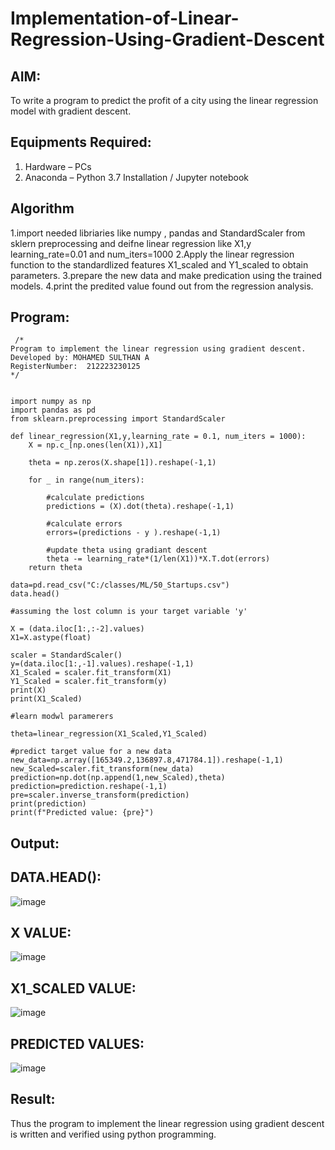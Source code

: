 # Implementation-of-Linear-Regression-Using-Gradient-Descent

## AIM:
To write a program to predict the profit of a city using the linear regression model with gradient descent.

## Equipments Required:
1. Hardware – PCs
2. Anaconda – Python 3.7 Installation / Jupyter notebook

## Algorithm
 1.import needed libriaries like numpy , pandas and StandardScaler from sklern preprocessing and deifne linear regression like X1,y learning_rate=0.01 and num_iters=1000
2.Apply the linear regression function to the standardlized features X1_scaled and Y1_scaled to obtain parameters.
3.prepare the new data and make predication using the trained models.
4.print the predited value found out from the regression analysis.

## Program:
```
 /*
Program to implement the linear regression using gradient descent.
Developed by: MOHAMED SULTHAN A
RegisterNumber:  212223230125
*/


import numpy as np
import pandas as pd
from sklearn.preprocessing import StandardScaler

def linear_regression(X1,y,learning_rate = 0.1, num_iters = 1000):
    X = np.c_[np.ones(len(X1)),X1]
    
    theta = np.zeros(X.shape[1]).reshape(-1,1)
    
    for _ in range(num_iters):
        
        #calculate predictions
        predictions = (X).dot(theta).reshape(-1,1)
        
        #calculate errors
        errors=(predictions - y ).reshape(-1,1)
        
        #update theta using gradiant descent
        theta -= learning_rate*(1/len(X1))*X.T.dot(errors)
    return theta
                                        
data=pd.read_csv("C:/classes/ML/50_Startups.csv")
data.head()

#assuming the lost column is your target variable 'y' 

X = (data.iloc[1:,:-2].values)
X1=X.astype(float)

scaler = StandardScaler()
y=(data.iloc[1:,-1].values).reshape(-1,1)
X1_Scaled = scaler.fit_transform(X1)
Y1_Scaled = scaler.fit_transform(y)
print(X)
print(X1_Scaled)

#learn modwl paramerers

theta=linear_regression(X1_Scaled,Y1_Scaled)

#predict target value for a new data
new_data=np.array([165349.2,136897.8,471784.1]).reshape(-1,1)
new_Scaled=scaler.fit_transform(new_data)
prediction=np.dot(np.append(1,new_Scaled),theta)
prediction=prediction.reshape(-1,1)
pre=scaler.inverse_transform(prediction)
print(prediction)
print(f"Predicted value: {pre}")
```

## Output:
 ## DATA.HEAD():
 ![image](https://github.com/user-attachments/assets/07f2b57f-9603-4495-9e86-a662b1b95cdf)
##  X VALUE:
 ![image](https://github.com/user-attachments/assets/72ca6355-0aba-43c1-a034-ce00899c1d42)
##  X1_SCALED VALUE:
 ![image](https://github.com/user-attachments/assets/c9ac09d9-c4bb-443d-8668-4823d85ac10f)
##  PREDICTED VALUES:
 ![image](https://github.com/user-attachments/assets/d4a5a3df-ee88-47d0-bf46-dd698550903a)






## Result:
Thus the program to implement the linear regression using gradient descent is written and verified using python programming.
